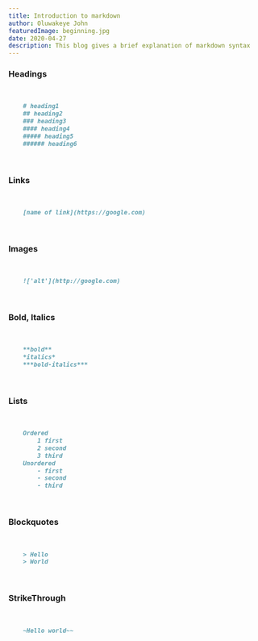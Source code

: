 ```yaml
---
title: Introduction to markdown
author: Oluwakeye John
featuredImage: beginning.jpg
date: 2020-04-27
description: This blog gives a brief explanation of markdown syntax 
---
```


### Headings
<br/>

```markdown
    # heading1
    ## heading2
    ### heading3
    #### heading4
    ##### heading5
    ###### heading6
``` 
<br/>

### Links
<br/> 

```markdown
    [name of link](https://google.com)
```
<br/>

### Images
<br/>

```markdown
    !['alt'](http://google.com)
```
<br/>

### Bold, Italics
<br/>

```markdown
    **bold**
    *italics*
    ***bold-italics***
```
<br/>

### Lists
<br/>

```markdown
    Ordered
        1 first
        2 second
        3 third
    Unordered
        - first
        - second
        - third
```
<br/>

### Blockquotes
<br/>

```markdown
    > Hello
    > World
```
<br/>

### StrikeThrough
<br/>

```markdown
    ~Hello world~~
```